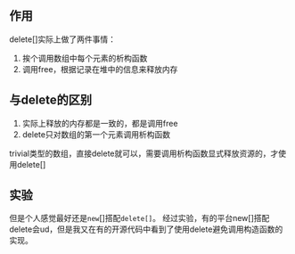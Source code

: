 ## 作用
delete[]实际上做了两件事情：
1. 挨个调用数组中每个元素的析构函数
2. 调用free，根据记录在堆中的信息来释放内存

## 与delete的区别
1. 实际上释放的内存都是一致的，都是调用free
2. delete只对数组的第一个元素调用析构函数

trivial类型的数组，直接delete就可以，需要调用析构函数显式释放资源的，才使用delete[]

## 实验
但是个人感觉最好还是```new```[]搭配```delete[]```。
经过实验，有的平台new[]搭配delete会ud，但是我又在有的开源代码中看到了使用delete避免调用构造函数的实现。


